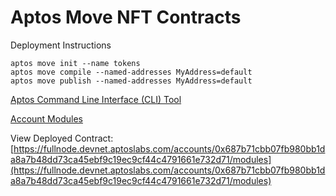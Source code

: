 # Aptos Move NFT Contracts
Deployment Instructions
```
aptos move init --name tokens 
aptos move compile --named-addresses MyAddress=default
aptos move publish --named-addresses MyAddress=default
```
[Aptos Command Line Interface (CLI) Tool](https://github.com/aptos-labs/aptos-core/tree/main/crates/aptos)

[Account Modules](https://fullnode.devnet.aptoslabs.com/spec.html#/operations/get_account_modules)

View Deployed Contract: [https://fullnode.devnet.aptoslabs.com/accounts/0x687b71cbb07fb980bb1da8a7b48dd73ca45ebf9c19ec9cf44c4791661e732d71/modules](https://fullnode.devnet.aptoslabs.com/accounts/0x687b71cbb07fb980bb1da8a7b48dd73ca45ebf9c19ec9cf44c4791661e732d71/modules)
